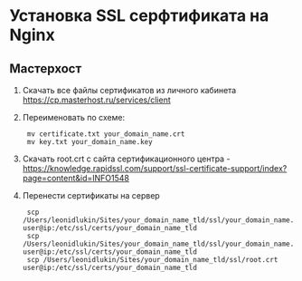 # Установка SSL серфтификата на Nginx

## Мастерхост

1. Скачать все файлы сертификатов из личного кабинета https://cp.masterhost.ru/services/client

1. Переименовать по схеме:

        mv certificate.txt your_domain_name.crt
        mv key.txt your_domain_name.key

1. Скачать root.crt с сайта сертификационного центра - https://knowledge.rapidssl.com/support/ssl-certificate-support/index?page=content&id=INFO1548

1. Перенести сертификаты на сервер

        scp /Users/leonidlukin/Sites/your_domain_name_tld/ssl/your_domain_name.crt user@ip:/etc/ssl/certs/your_domain_name_tld
        scp /Users/leonidlukin/Sites/your_domain_name_tld/ssl/your_domain_name.key user@ip:/etc/ssl/certs/your_domain_name_tld
        scp /Users/leonidlukin/Sites/your_domain_name_tld/ssl/root.crt user@ip:/etc/ssl/certs/your_domain_name_tld
